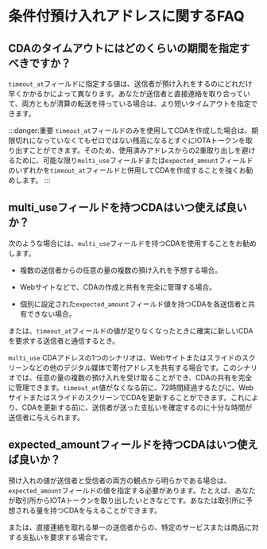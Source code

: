 # 条件付預け入れアドレスに関するFAQ
<!-- # Conditional deposit address FAQ -->

## CDAのタイムアウトにはどのくらいの期間を指定すべきですか？
<!-- ## How long should I specify in a CDA's timeout? -->

`timeout_at`フィールドに指定する値は、送信者が預け入れをするのにどれだけ早くかかるかによって異なります。あなたが送信者と直接連絡を取り合っていて、両方ともが清算の転送を待っている場合は、より短いタイムアウトを指定できます。
<!-- The value that you specify in the `timeout_at` field depends on how fast you expect the depositor to make a deposit. If you are in direct contact with the depositor and you are both waiting to settle the transfer, you can specify a shorter timeout. -->

:::danger:重要
`timeout_at`フィールドのみを使用してCDAを作成した場合は、期限切れになっていなくてもゼロではない残高になるとすぐにIOTAトークンを取り出すことができます。そのため、使用済みアドレスからの2重取り出しを避けるために、可能な限り`multi_use`フィールドまたは`expected_amount`フィールドのいずれかを`timeout_at`フィールドと併用してCDAを作成することを強くお勧めします。
:::
<!-- :::danger:Important -->
<!-- If a CDA was created with only the `timeout_at` field, it can be used in withdrawals as soon as it has a non-zero balance even if it hasn't expired. So, to avoid withdrawing from a spent address, we recommend creating CDAs with either the `multi_use` field or with the `expected_amount` field whenever possible. -->
<!-- ::: -->

## multi_useフィールドを持つCDAはいつ使えば良いか？
<!-- ## When should I create a multi-use CDA? -->

次のような場合には、`multi_use`フィールドを持つCDAを使用することをお勧めします。
<!-- We recommend that you use multi-use CDAs in case when the following is true: -->

- 複数の送信者からの任意の量の複数の預け入れを予想する場合。
<!-- - You expect multiple payments of arbitrary value from multiple depositors. -->
- Webサイトなどで、CDAの作成と共有を完全に管理する場合。
<!-- - You fully control the creation and sharing of the CDA, for example on your website. -->
- 個別に設定された`expected_amount`フィールド値を持つCDAを各送信者と共有できない場合。
<!-- - When you cannot share a CDA with the `expected_amount` field value set with each depositor individually. -->

または、`timeout_at`フィールドの値が足りなくなったときに確実に新しいCDAを要求する送信者と通信するとき。
<!-- Or when communicating with depositors who reliably request a new CDA when the `timeout_at` field value is running out. -->

`multi_use` CDAアドレスの1つのシナリオは、Webサイトまたはスライドのスクリーンなどの他のデジタル媒体で寄付アドレスを共有する場合です。このシナリオでは、任意の量の複数の預け入れを受け取ることができ、CDAの共有を完全に管理できます。`timeout_at`値がなくなる前に、72時間経過するたびに、WebサイトまたはスライドのスクリーンでCDAを更新することができます。これにより、CDAを更新する前に、送信者が送った支払いを確定するのに十分な時間が送信者に与えられます。
<!-- One scenario for `multi_use` CDA addresses is sharing a donation address on a website or other digital medium, such as a screen. In this scenario, you can receive multiple deposits of arbitrary value and you fully control the sharing of the CDA. You can refresh the CDA on the website or screen each time the CDA is 72 hours before its `timeout_at` value runs out. This gives depositors enough time to finalize the payments they may have sent before you refreshed the CDA. -->

## expected_amountフィールドを持つCDAはいつ使えば良いか？
<!-- ## When should I create a CDA with an expected amount? -->

預け入れの値が送信者と受信者の両方の観点から明らかである場合は、`expected_amount`フィールドの値を指定する必要があります。たとえば、あなたが取引所からIOTAトークンを取り出したいときなどです。あなたは取引所に予想される量を持つCDAを与えることができます。
<!-- You should specify the value of the `expected_amount` field when the value of the deposit is clear from both the depositor's and the receiver's point of views. For example, when you want to withdraw from an exchange. You can give a CDA with an expected amount to the exchange. -->

または、直接連絡を取れる単一の送信者からの、特定のサービスまたは商品に対する支払いを要求する場合です。
<!-- Or when you request a payment for a specific service or good from a single deposit with whom you have direct communication. -->
